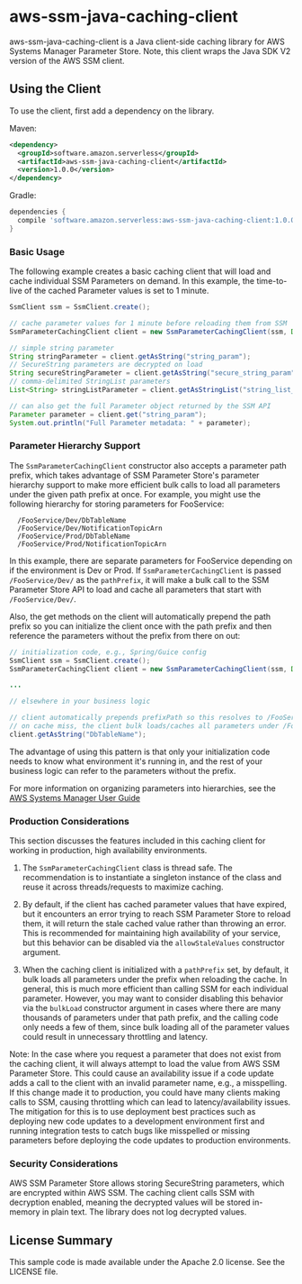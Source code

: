 # aws-ssm-java-caching-client

aws-ssm-java-caching-client is a Java client-side caching library for AWS Systems Manager Parameter Store. Note, this client wraps the Java SDK V2 version of the AWS SSM client.

## Using the Client

To use the client, first add a dependency on the library.

Maven:

```xml
<dependency>
  <groupId>software.amazon.serverless</groupId>
  <artifactId>aws-ssm-java-caching-client</artifactId>
  <version>1.0.0</version>
</dependency>
```

Gradle:

```gradle
dependencies {
  compile 'software.amazon.serverless:aws-ssm-java-caching-client:1.0.0'
}
```

### Basic Usage

The following example creates a basic caching client that will load and cache individual SSM Parameters on demand. In this example, the time-to-live of the cached Parameter values is set to 1 minute.

```java
SsmClient ssm = SsmClient.create();

// cache parameter values for 1 minute before reloading them from SSM
SsmParameterCachingClient client = new SsmParameterCachingClient(ssm, Duration.ofMinutes(1));

// simple string parameter
String stringParameter = client.getAsString("string_param");
// SecureString parameters are decrypted on load
String secureStringParameter = client.getAsString("secure_string_param");
// comma-delimited StringList parameters
List<String> stringListParameter = client.getAsStringList("string_list_param");

// can also get the full Parameter object returned by the SSM API
Parameter parameter = client.get("string_param");
System.out.println("Full Parameter metadata: " + parameter);
```

### Parameter Hierarchy Support

The `SsmParameterCachingClient` constructor also accepts a parameter path prefix, which takes advantage of SSM Parameter Store's parameter hierarchy support to make more efficient bulk calls to load all parameters under the given path prefix at once. For example, you might use the following hierarchy for storing parameters for FooService:

```text
  /FooService/Dev/DbTableName
  /FooService/Dev/NotificationTopicArn
  /FooService/Prod/DbTableName
  /FooService/Prod/NotificationTopicArn
```

In this example, there are separate parameters for FooService depending on if the environment is Dev or Prod. If `SsmParameterCachingClient` is passed `/FooService/Dev/` as the `pathPrefix`, it will make a bulk call to the SSM Parameter Store API to load and cache all parameters that start with `/FooService/Dev/`.

Also, the get methods on the client will automatically prepend the path prefix so you can initialize the client once with the path prefix and then reference the parameters without the prefix from there on out:

```java
// initialization code, e.g., Spring/Guice config
SsmClient ssm = SsmClient.create();
SsmParameterCachingClient client = new SsmParameterCachingClient(ssm, Duration.ofMinutes(1), "/FooService/Dev/");

...

// elsewhere in your business logic

// client automatically prepends prefixPath so this resolves to /FooService/Dev/DbTableName
// on cache miss, the client bulk loads/caches all parameters under /FooService/Dev/
client.getAsString("DbTableName");
```

The advantage of using this pattern is that only your initialization code needs to know what environment it's running in, and the rest of your business logic can refer to the parameters without the prefix.

For more information on organizing parameters into hierarchies, see the [AWS Systems Manager User Guide](https://docs.aws.amazon.com/systems-manager/latest/userguide/sysman-paramstore-su-organize.html)

### Production Considerations

This section discusses the features included in this caching client for working in production, high availability environments.

1. The `SsmParameterCachingClient` class is thread safe. The recommendation is to instantiate a singleton instance of the class and reuse it across threads/requests to maximize caching.

1. By default, if the client has cached parameter values that have expired, but it encounters an error trying to reach SSM Parameter Store to reload them, it will return the stale cached value rather than throwing an error. This is recommended for maintaining high availability of your service, but this behavior can be disabled via the `allowStaleValues` constructor argument.

1. When the caching client is initialized with a `pathPrefix` set, by default, it bulk loads all parameters under the prefix when reloading the cache. In general, this is much more efficient than calling SSM for each individual parameter. However, you may want to consider disabling this behavior via the `bulkLoad` constructor argument in cases where there are many thousands of parameters under that path prefix, and the calling code only needs a few of them, since bulk loading all of the parameter values could result in unnecessary throttling and latency.

Note: In the case where you request a parameter that does not exist from the caching client, it will always attempt to load the value from AWS SSM Parameter Store. This could cause an availability issue if a code update adds a call to the client with an invalid parameter name, e.g., a misspelling. If this change made it to production, you could have many clients making calls to SSM, causing throttling which can lead to latency/availability issues. The mitigation for this is to use deployment best practices such as deploying new code updates to a development environment first and running integration tests to catch bugs like misspelled or missing parameters before deploying the code updates to production environments.

### Security Considerations

AWS SSM Parameter Store allows storing SecureString parameters, which are encrypted within AWS SSM. The caching client calls SSM with decryption enabled, meaning the decrypted values will be stored in-memory in plain text. The library does not log decrypted values.

## License Summary

This sample code is made available under the Apache 2.0 license. See the LICENSE file.
